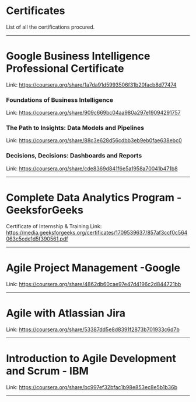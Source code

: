 # Certificates
List of all the certifications procured.
_________________________________________________________________
# Google Business Intelligence Professional Certificate
Link: https://coursera.org/share/1a7da91d5993506f31b20facb8d77474

### Foundations of Business Intelligence
Link: https://coursera.org/share/909c669bc04aa980a297e19094291757

### The Path to Insights: Data Models and Pipelines
Link: https://coursera.org/share/88c3e628d56cdbb3eb9eb0fae638ebc0

### Decisions, Decisions: Dashboards and Reports
Link: https://coursera.org/share/cde8369d841f6e5a1958a70041b471b8

___________________________________________________________________
# Complete Data Analytics Program - GeeksforGeeks
Certificate of Internship & Training
Link: https://media.geeksforgeeks.org/certificates/1709539637/857af3ccf0c564063c5cde1d5f390561.pdf
___________________________________________________________________
# Agile Project Management -Google
Link: https://coursera.org/share/4862db60cae97e47d4196c2d844721bb
___________________________________________________________________

# Agile with Atlassian Jira
Link: https://coursera.org/share/53387dd5e8d8391f2873b701933c6d7b
_________________________________________________________________

# Introduction to Agile Development and Scrum - IBM
Link: https://coursera.org/share/bc997ef32bfac1b98e853ec8e5b1b36b
_________________________________________________________________
